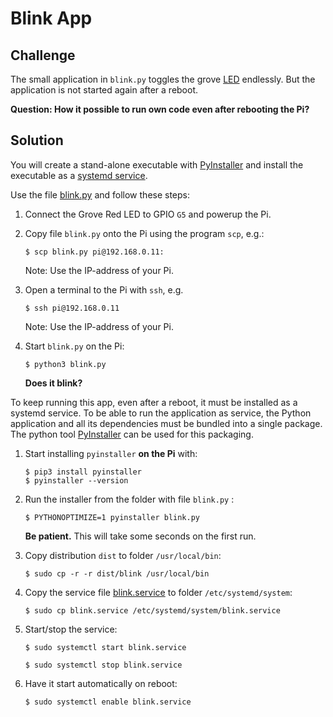 # Blink App

## Challenge

The small application in `blink.py` toggles the  grove [LED](https://github.com/tamberg/fhnw-idb/wiki/Grove-Actuators#led) endlessly. But the application is not started again after a reboot.

**Question: How it possible to run own code even after rebooting the Pi?**

## Solution

You will create a stand-alone executable with [PyInstaller](https://www.pyinstaller.org/) and install the executable as a [systemd service](https://www.raspberrypi.org/documentation/linux/usage/systemd.md).

Use the file [blink.py](./blink.py) and follow these steps:

1. Connect the Grove Red LED to GPIO `G5` and powerup the Pi.

2. Copy file `blink.py` onto the Pi using the program `scp`, e.g.:

   ```shell
   $ scp blink.py pi@192.168.0.11:
   ```

   Note: Use the IP-address of your Pi.

3. Open a terminal to the Pi with `ssh`, e.g.

   ```shell
   $ ssh pi@192.168.0.11
   ```

   Note: Use the IP-address of your Pi.

4. Start `blink.py` on the Pi:

   ```shell
   $ python3 blink.py
   ```
   **Does it blink?**

To keep running this app, even after a reboot, it must be installed as a systemd service. To be able to run the application as service, the Python application and all its dependencies must be bundled into a single package. The python tool [PyInstaller](https://pyinstaller.readthedocs.io/en/stable/index.html#) can be used for this packaging.

1. Start installing `pyinstaller` **on the Pi** with:

   ```shell
   $ pip3 install pyinstaller
   $ pyinstaller --version
   ```

2. Run the installer from the folder with file `blink.py` :

   ```shell
   $ PYTHONOPTIMIZE=1 pyinstaller blink.py
   ````

   **Be patient.** This will take some seconds on the first run.

3. Copy distribution `dist` to folder `/usr/local/bin`:

   ```shell
   $ sudo cp -r -r dist/blink /usr/local/bin
   ```

4. Copy the service file [blink.service](./blink.service) to folder `/etc/systemd/system`:

   ```shell
   $ sudo cp blink.service /etc/systemd/system/blink.service
   ```

5. Start/stop the service:

   ```shell
   $ sudo systemctl start blink.service
   ```

      ```shell
   $ sudo systemctl stop blink.service
   ```

6. Have it start automatically on reboot:

   ```shell
   $ sudo systemctl enable blink.service
   ```
